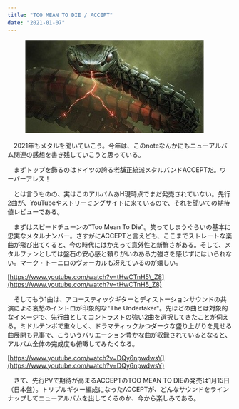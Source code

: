 ```yaml
---
title: "TOO MEAN TO DIE / ACCEPT"
date: "2021-01-07"
---
```


<figure>

![](/assets/n9cfcdabcccb0_ee622246736f9e8ff61369be01ec0a86.jpg)

</figure>

　2021年もメタルを聞いていこう。今年は、このnoteなんかにもニューアルバム関連の感想を書き残していこうと思っている。

　まずトップを飾るのはドイツの誇る老舗正統派メタルバンドACCEPTだ。ウーバーアレス！

　とは言うものの、実はこのアルバムあH現時点でまだ発売されていない。先行2曲が、YouTubeやストリーミングサイトに来ているので、それを聞いての期待値レビューである。

　まずはスピードチューンの"Too Mean To Die"。笑ってしまうぐらいの基本に忠実なメタルナンバー。さすがにACCEPTと言えども、ここまでストレートな楽曲が飛び出てくると、今の時代にはかえって意外性と新鮮さがある。そして、メタルファンとしては盤石の安心感と頼りがいのある力強さを感じずにはいられない。マーク・トーニロのヴォーカルも冴えているのが嬉しい。

[https://www.youtube.com/watch?v=tHwCTnH5\_Z8](https://www.youtube.com/watch?v=tHwCTnH5_Z8)

　そしてもう1曲は、アコースティックギターとディストーションサウンドの共演による哀愁のイントロが印象的な"The Undertaker"。先ほどの曲とは対象的なイメージで、先行曲としてコントラストの強い2曲を選択してきたことが伺える。ミドルテンポで重々しく、ドラマティックかつダークな盛り上がりを見せる曲展開も見事で、こういうバリエーション豊かな曲が収録されているとなると、アルバム全体の完成度も俯瞰してみたくなる。

[https://www.youtube.com/watch?v=DQy6npwdwsY](https://www.youtube.com/watch?v=DQy6npwdwsY)

　さて、先行PVで期待が高まるACCEPTのTOO MEAN TO DIEの発売は1月15日（日本盤）。トリプルギター編成になったACCEPTが、どんなサウンドをラインナップしてニューアルバムを出してくるのか、今から楽しみである。
